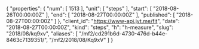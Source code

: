 {
  "properties": {
    "num": [
      1513
    ],
    "unit": [
      "steps"
    ],
    "start": [
      "2018-08-26T00:00:00Z"
    ],
    "end": [
      "2018-08-27T00:00:00Z"
    ],
    "published": [
      "2018-08-27T00:00:00Z"
    ]
  },
  "client_id": "https://www-api.jvt.me/fit",
  "date": "2018-08-27T00:00:00Z",
  "kind": "steps",
  "h": "h-measure",
  "slug": "2018/08/kq9xv",
  "aliases": [
    "/mf2/cd291b6d-4730-476d-b44e-8463c7139351/",
    "/mf2/2018/08/Kq9xV"
  ]
}

